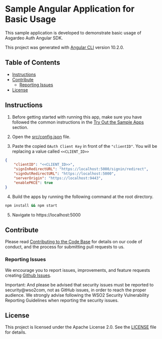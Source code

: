 <!-- omit in toc -->
# Sample Angular Application for Basic Usage
This sample application is developed to demonstrate basic usage of Asgardeo Auth Angular SDK.

This project was generated with [Angular CLI](https://github.com/angular/angular-cli) version 10.2.0.

<!-- omit in toc -->
## Table of Contents

- [Instructions](#instructions)
- [Contribute](#contribute)
  - [Reporting Issues](#reporting-issues)
- [License](#license)

## Instructions

1. Before getting started with running this app, make sure you have followed the common instructions in the [Try Out the Sample Apps](../../README.md#try-out-the-sample-apps) section.

3. Open the [src/config.json](src/config.json) file.

3. Paste the copied `OAuth Client Key` in front of the `"clientID"`. You will be replacing a value called `<<CLIENT_ID>>`


```json
{
    "clientID": "<<CLIENT_ID>>",
    "signInRedirectURL": "https://localhost:5000/signin/redirect",
    "signOutRedirectURL": "https://localhost:5000",
    "serverOrigin": "https://localhost:9443",
    "enablePKCE": true
}
```

4. Build the apps by running the following command at the root directory.

```bash
npm install && npm start
```

5. Navigate to https://localhost:5000


## Contribute

Please read [Contributing to the Code Base](http://wso2.github.io/) for details on our code of conduct, and the process for submitting pull requests to us.

### Reporting Issues

We encourage you to report issues, improvements, and feature requests creating [Github Issues](https://github.com/asgardeo/asgardeo-auth-angular-sdk/issues).

Important: And please be advised that security issues must be reported to security@wso2com, not as GitHub issues, in order to reach the proper audience. We strongly advise following the WSO2 Security Vulnerability Reporting Guidelines when reporting the security issues.

## License

This project is licensed under the Apache License 2.0. See the [LICENSE](../../LICENSE) file for details.
